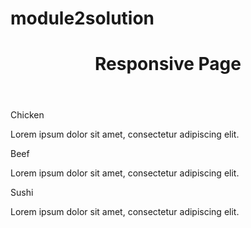 # module2solution
<!DOCTYPE html>
<html lang="en">

<head>
  <meta charset="UTF-8">
  <meta name="viewport" content="width=device-width, initial-scale=1.0">
  <link rel="stylesheet" href="css/style.css">
  <title>Responsive Page</title>
</head>

<body>
  <header>
    <h1>Responsive Page</h1>
  </header>

  <div class="container">
    <section class="section">
      <div class="section-title">Chicken</div>
      <p>Lorem ipsum dolor sit amet, consectetur adipiscing elit.</p>
    </section>
    <section class="section">
      <div class="section-title">Beef</div>
      <p>Lorem ipsum dolor sit amet, consectetur adipiscing elit.</p>
    </section>
    <section class="section">
      <div class="section-title">Sushi</div>
      <p>Lorem ipsum dolor sit amet, consectetur adipiscing elit.</p>
    </section>
  </div>
</body>

</html>
